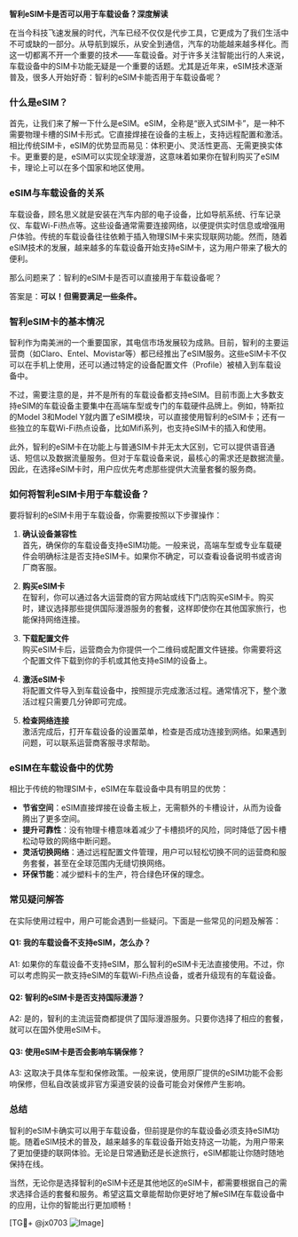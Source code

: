 **智利eSIM卡是否可以用于车载设备？深度解读**

在当今科技飞速发展的时代，汽车已经不仅仅是代步工具，它更成为了我们生活中不可或缺的一部分。从导航到娱乐，从安全到通信，汽车的功能越来越多样化。而这一切都离不开一个重要的技术——车载设备。对于许多关注智能出行的人来说，车载设备中的SIM卡功能无疑是一个重要的话题。尤其是近年来，eSIM技术逐渐普及，很多人开始好奇：智利的eSIM卡能否用于车载设备呢？

### 什么是eSIM？

首先，让我们来了解一下什么是eSIM。eSIM，全称是“嵌入式SIM卡”，是一种不需要物理卡槽的SIM卡形式。它直接焊接在设备的主板上，支持远程配置和激活。相比传统SIM卡，eSIM的优势显而易见：体积更小、灵活性更高、无需更换实体卡。更重要的是，eSIM可以实现全球漫游，这意味着如果你在智利购买了eSIM卡，理论上可以在多个国家和地区使用。

### eSIM与车载设备的关系

车载设备，顾名思义就是安装在汽车内部的电子设备，比如导航系统、行车记录仪、车载Wi-Fi热点等。这些设备通常需要连接网络，以便提供实时信息或增强用户体验。传统的车载设备往往依赖于插入物理SIM卡来实现联网功能。然而，随着eSIM技术的发展，越来越多的车载设备开始支持eSIM卡，这为用户带来了极大的便利。

那么问题来了：智利的eSIM卡是否可以直接用于车载设备呢？

答案是：**可以！但需要满足一些条件。**

### 智利eSIM卡的基本情况

智利作为南美洲的一个重要国家，其电信市场发展较为成熟。目前，智利的主要运营商（如Claro、Entel、Movistar等）都已经推出了eSIM服务。这些eSIM卡不仅可以在手机上使用，还可以通过特定的设备配置文件（Profile）被植入到车载设备中。

不过，需要注意的是，并不是所有的车载设备都支持eSIM。目前市面上大多数支持eSIM的车载设备主要集中在高端车型或专门的车载硬件品牌上。例如，特斯拉的Model 3和Model Y就内置了eSIM模块，可以直接使用智利的eSIM卡；还有一些独立的车载Wi-Fi热点设备，比如Mifi系列，也支持eSIM卡的插入和使用。

此外，智利的eSIM卡在功能上与普通SIM卡并无太大区别，它可以提供语音通话、短信以及数据流量服务。但对于车载设备来说，最核心的需求还是数据流量。因此，在选择eSIM卡时，用户应优先考虑那些提供大流量套餐的服务商。

### 如何将智利eSIM卡用于车载设备？

要将智利的eSIM卡用于车载设备，你需要按照以下步骤操作：

1. **确认设备兼容性**  
   首先，确保你的车载设备支持eSIM功能。一般来说，高端车型或专业车载硬件会明确标注是否支持eSIM卡。如果你不确定，可以查看设备说明书或咨询厂商客服。

2. **购买eSIM卡**  
   在智利，你可以通过各大运营商的官方网站或线下门店购买eSIM卡。购买时，建议选择那些提供国际漫游服务的套餐，这样即使你在其他国家旅行，也能保持网络连接。

3. **下载配置文件**  
   购买eSIM卡后，运营商会为你提供一个二维码或配置文件链接。你需要将这个配置文件下载到你的手机或其他支持eSIM的设备上。

4. **激活eSIM卡**  
   将配置文件导入到车载设备中，按照提示完成激活过程。通常情况下，整个激活过程只需要几分钟即可完成。

5. **检查网络连接**  
   激活完成后，打开车载设备的设置菜单，检查是否成功连接到网络。如果遇到问题，可以联系运营商客服寻求帮助。

### eSIM在车载设备中的优势

相比于传统的物理SIM卡，eSIM在车载设备中具有明显的优势：

- **节省空间**：eSIM直接焊接在设备主板上，无需额外的卡槽设计，从而为设备腾出了更多空间。
- **提升可靠性**：没有物理卡槽意味着减少了卡槽损坏的风险，同时降低了因卡槽松动导致的网络中断问题。
- **灵活切换网络**：通过远程配置文件管理，用户可以轻松切换不同的运营商和服务套餐，甚至在全球范围内无缝切换网络。
- **环保节能**：减少塑料卡的生产，符合绿色环保的理念。

### 常见疑问解答

在实际使用过程中，用户可能会遇到一些疑问。下面是一些常见的问题及解答：

#### Q1: 我的车载设备不支持eSIM，怎么办？
A1: 如果你的车载设备不支持eSIM，那么智利的eSIM卡无法直接使用。不过，你可以考虑购买一款支持eSIM的车载Wi-Fi热点设备，或者升级现有的车载设备。

#### Q2: 智利的eSIM卡是否支持国际漫游？
A2: 是的，智利的主流运营商都提供了国际漫游服务。只要你选择了相应的套餐，就可以在国外使用eSIM卡。

#### Q3: 使用eSIM卡是否会影响车辆保修？
A3: 这取决于具体车型和保修政策。一般来说，使用原厂提供的eSIM功能不会影响保修，但私自改装或非官方渠道安装的设备可能会对保修产生影响。

### 总结

智利的eSIM卡确实可以用于车载设备，但前提是你的车载设备必须支持eSIM功能。随着eSIM技术的普及，越来越多的车载设备开始支持这一功能，为用户带来了更加便捷的联网体验。无论是日常通勤还是长途旅行，eSIM都能让你随时随地保持在线。

当然，无论你是选择智利的eSIM卡还是其他地区的eSIM卡，都需要根据自己的需求选择合适的套餐和服务。希望这篇文章能帮助你更好地了解eSIM在车载设备中的应用，让你的智能出行更加顺畅！

[TG💪+ @jx0703 ![Image](https://github.com/user-attachments/assets/dbca1d08-cadb-493c-b0ec-ad6f7a83f270)]